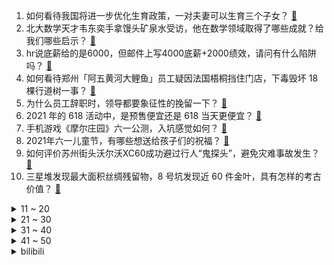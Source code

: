 1. 如何看待我国将进一步优化生育政策，一对夫妻可以生育三个子女？ [:link:](https://www.zhihu.com/question/462390587)
2. 北大数学天才韦东奕手拿馒头矿泉水受访，他在数学领域取得了哪些成就？给我们哪些启示？ [:link:](https://www.zhihu.com/question/462169322)
3. hr说底薪给的是6000，但邮件上写4000底薪+2000绩效，请问有什么陷阱吗？ [:link:](https://www.zhihu.com/question/279752230)
4. 如何看待郑州「阿五黄河大鲤鱼」员工疑因法国梧桐挡住门店，下毒毁坏 18 棵行道树一事？ [:link:](https://www.zhihu.com/question/461978699)
5. 为什么员工辞职时，领导都要象征性的挽留一下？ [:link:](https://www.zhihu.com/question/459351020)
6. 2021 年的 618 活动中，是预售便宜还是 618 当天更便宜？ [:link:](https://www.zhihu.com/question/461194384)
7. 手机游戏《摩尔庄园》六一公测，入坑感觉如何？ [:link:](https://www.zhihu.com/question/458172840)
8. 2021年六一儿童节，有哪些想送给孩子们的祝福？ [:link:](https://www.zhihu.com/question/460101703)
9. 如何评价苏州街头沃尔沃XC60成功避过行人“鬼探头”，避免灾难事故发生？ [:link:](https://www.zhihu.com/question/461921854)
10. 三星堆发现最大面积丝绸残留物，8 号坑发现近 60 件金叶，具有怎样的考古价值？ [:link:](https://www.zhihu.com/question/462198382)
<details>
<summary>11 ~ 20</summary>

11. 你认为三孩政策需要怎样的配套支持措施？ [:link:](https://www.zhihu.com/question/462397663)
12. 一个舍友最近突然不和宿舍的人说话了，这是为什么？ [:link:](https://www.zhihu.com/question/39650172)
13. 大司马三烧faker那局有没有可能不是本人打的？ [:link:](https://www.zhihu.com/question/459219863)
14. 中央提出对婚嫁陋习、天价彩礼等不良社会风气进行治理，将会有哪些措施？会带来哪些影响？ [:link:](https://www.zhihu.com/question/462399146)
15. 乳胶枕到底是不是智商税？ [:link:](https://www.zhihu.com/question/419436850)
16. 为什么《王者荣耀》现在都默认对抗路玩家能补打野位? [:link:](https://www.zhihu.com/question/462063708)
17. 郑州 15 棵法桐树被灌农药濒临死亡，涉事者该承担什么责任？ [:link:](https://www.zhihu.com/question/462006651)
18. 怎么才能一个月内把肚子减掉？ [:link:](https://www.zhihu.com/question/317186157)
19. 你最讨厌的动物是什么？ [:link:](https://www.zhihu.com/question/267832435)
20. 在所有武侠小说作者中，金庸的文笔能排第一名吗？ [:link:](https://www.zhihu.com/question/456865389)
</details>
<details>
<summary>21 ~ 30</summary>

21. 2021 年的谷歌，是否还值得加入？ [:link:](https://www.zhihu.com/question/458195341)
22. 《火影忍者》里最有个人魅力的是谁? [:link:](https://www.zhihu.com/question/459040908)
23. 你最喜欢汪曾祺的那些句子? [:link:](https://www.zhihu.com/question/388687632)
24. 2021年 618 有哪些耳机值得入手？ [:link:](https://www.zhihu.com/question/457255311)
25. 618 想给高考结束的儿子买手机，预算 2000-3000 元该如何选择？ [:link:](https://www.zhihu.com/question/460341652)
26. 一个单身汉向神灯许愿“我想让我的女朋友送我一台PS5”会出现什么情况？ [:link:](https://www.zhihu.com/question/441177338)
27. 高考后做什么比较好？ [:link:](https://www.zhihu.com/question/461598440)
28. 换季衣物怎样收纳整理？ [:link:](https://www.zhihu.com/question/404931224)
29. 有哪些值得回购的护肤/美妆产品？ [:link:](https://www.zhihu.com/question/62292007)
30. 《三国杀》里藤甲为什么越来越少人穿了？ [:link:](https://www.zhihu.com/question/461025306)
</details>
<details>
<summary>31 ~ 40</summary>

31. 读过最美的一句话或者诗句是什么？ [:link:](https://www.zhihu.com/question/455795683)
32. 有没有什么一看就很惊艳的文案? [:link:](https://www.zhihu.com/question/455197041)
33. 有没有适合小宝宝的健康零食推荐？ [:link:](https://www.zhihu.com/question/39035955)
34. 国产零食中便宜又好吃的有哪些？ [:link:](https://www.zhihu.com/question/54935877)
35. 《哆啦 A 梦》这个译名为什么要带英文「A」？ [:link:](https://www.zhihu.com/question/30836738)
36. 618 的 iPhone 12 降到 4800 多，现在值得入手吗？ [:link:](https://www.zhihu.com/question/462118314)
37. 如何快速写出小说大纲以及坚持下去？ [:link:](https://www.zhihu.com/question/449775669)
38. 为什么家长会花几百块请一个大学生做家教？ [:link:](https://www.zhihu.com/question/290772385)
39. 后悔买 iPhone 12 了，大家有什么看法？ [:link:](https://www.zhihu.com/question/445160711)
40. 如何看待丹麦情报部门被曝曾协助美国监视丹麦政府？ [:link:](https://www.zhihu.com/question/462342888)
</details>
<details>
<summary>41 ~ 50</summary>

41. 空调一级能效和三级能效开10小时，能差多少电费？ [:link:](https://www.zhihu.com/question/329341284)
42. 如何看待一网友称在自己不知情的状况下，家被 8 个陌生人搬进住近三个月一事？ [:link:](https://www.zhihu.com/question/461252891)
43. 如果孩子问你“妈妈，为什么不能每天都过儿童节”，你会怎么回答？ [:link:](https://www.zhihu.com/question/461277051)
44. 2021 年 618 有哪些数码产品值得入手？ [:link:](https://www.zhihu.com/question/458701072)
45. 很多读者认为岳不群是伪君子、大反派、坏到极致了，请问岳不群到底干了什么坏事？ [:link:](https://www.zhihu.com/question/328943013)
46. 精神分裂症患者的大脑发生了什么？为什么会产生妄想幻觉，言语混乱？ [:link:](https://www.zhihu.com/question/60875758)
47. 跟异性朋友出去玩，你发生过的最尴尬的事是什么？ [:link:](https://www.zhihu.com/question/281832872)
48. 是不是认真准备考研的几乎都上岸了？ [:link:](https://www.zhihu.com/question/452073317)
49. 2021年有哪些走心又可爱的六一儿童节文案？ [:link:](https://www.zhihu.com/question/461411396)
50. 普通大学生自学 JAVA 怎样才能进大厂？ [:link:](https://www.zhihu.com/question/387717615)
</details><details>
<summary>bilibili</summary>

1. “离”家的诱惑！【新概念倒放挑战】第四期 [:link:](//www.bilibili.com/video/BV1qg41137Ea)
2. 您有一条来自三月的Vlog，请查收。 [:link:](//www.bilibili.com/video/BV1Rv411G71E)
3. 男科手术？我的最爱！！！！ [:link:](//www.bilibili.com/video/BV1iB4y1u7yv)
4. 笑死 ，我被这玩意给骗了10w！！！ [:link:](//www.bilibili.com/video/BV1E54y1V7Rs)
5. 你绝对猜不到我从粉丝给的这张照片中发现了什么？【网络迷踪7】 [:link:](//www.bilibili.com/video/BV1Fv411V7cQ)
6. “什么？你觉得650块够吃一天？” [:link:](//www.bilibili.com/video/BV1TV41177ZD)
7. “荒唐！650块还不够你吃一天？” [:link:](//www.bilibili.com/video/BV1h44y1z7fx)
8. 《壳》 [:link:](//www.bilibili.com/video/BV1bg41137fb)
9. 利路修和景甜组CP？我从来没见过这么甜的拉郎配！（我太难了） [:link:](//www.bilibili.com/video/BV1Cg41137v7)
10. 粉丝的爱 [:link:](//www.bilibili.com/video/BV1Yh411Y7eB)
<details>
<summary>11 ~ 20</summary>

11. 一 个 傻 子 想 要 被 坑 ！！！ [:link:](//www.bilibili.com/video/BV1LV41177ry)
12. 《突然好想你》 [:link:](//www.bilibili.com/video/BV1aq4y1j7zh)
13. 销！售！之！王！ [:link:](//www.bilibili.com/video/BV13y4y1375m)
14. 【真人GTA】自 备 纸 巾 [:link:](//www.bilibili.com/video/BV1564y1k79B)
15. 【STN快报第五季40】光荣要做魂系《最终幻想》？可我寻思让蒂法爱丽丝打排球不是更好么? [:link:](//www.bilibili.com/video/BV1qq4y1E7tp)
16. 看到爆笑！两千年前的中国上古奇书写的也太好玩了 [:link:](//www.bilibili.com/video/BV1Wq4y1j7ti)
17. papi酱的周一放送——文艺作品挑刺会 [:link:](//www.bilibili.com/video/BV1Dy4y1g7WB)
18. 郭杰瑞：难的不是我们要说什么 而是美国人想看什么 [:link:](//www.bilibili.com/video/BV1GB4y1u71r)
19. 最 强 卧 底 王 ！！ [:link:](//www.bilibili.com/video/BV1qo4y117t5)
20. 《 你 好，穿 山 甲 》 [:link:](//www.bilibili.com/video/BV17Q4y1d75R)
</details>
<details>
<summary>21 ~ 30</summary>

21. 这个视频能精准地猜中你的年龄！ [:link:](//www.bilibili.com/video/BV1yB4y1u7pR)
22. 这些水果你吃过吗，帅小伙买来一堆奇葩水果，没想到还有不能吃的 [:link:](//www.bilibili.com/video/BV1do4y117Nc)
23. 【全网第一】我破解了灵笼的上古文字-发现惊天大秘密 [:link:](//www.bilibili.com/video/BV1PQ4y1d788)
24. 《 当代网络媒体现状 》！！！ [:link:](//www.bilibili.com/video/BV16K4y1G7D5)
25. 【洛克王国怀旧版】时隔十年，当你重新打开洛克王国...... [:link:](//www.bilibili.com/video/BV1z54y1V7iX)
26. 【内鬼对线】教室玩电脑还被同学挤网速!?? [:link:](//www.bilibili.com/video/BV14h411Y7kN)
27. 为什么你根本不胖，还会有小肚腩？ [:link:](//www.bilibili.com/video/BV1hh411Y7uR)
28. 【黑胶】周杰伦《晴天》经典神曲！那是我逝去的青春！ [:link:](//www.bilibili.com/video/BV1n5411g7nJ)
29. 妹妹，有点上头啊！Bunny ❤ [:link:](//www.bilibili.com/video/BV1Dy4y1g7EU)
30. 我只会心疼哥哥【朗诵版】 [:link:](//www.bilibili.com/video/BV1rb4y1o72b)
</details>
<details>
<summary>31 ~ 40</summary>

31. 五 等 分 的 新 娘 [:link:](//www.bilibili.com/video/BV1844y1z7GX)
32. 这辈子绝对要看一次的，看完人间清醒！ [:link:](//www.bilibili.com/video/BV1ch411i7RQ)
33. 1分钟get低调朋友圈官宣照，超甜来袭！ [:link:](//www.bilibili.com/video/BV1D54y1V7V4)
34. 【白天刷不到 晚上躲不掉】01 [:link:](//www.bilibili.com/video/BV1C54y1V75H)
35. 【原神手书】百变酒精/温迪（全程发酒疯）全手绘227张 [:link:](//www.bilibili.com/video/BV1w64y1o7kN)
36. 《青莲兰陵》永远在对手意想不到的地方出现，才是合格的兰陵王！！！ [:link:](//www.bilibili.com/video/BV12f4y1h7fp)
37. 肯德基：我价值千万的烤翅秘方你就拿来免费送人？ [:link:](//www.bilibili.com/video/BV1JQ4y1d77r)
38. 这个视频的后续我实在不忍心发出来 [:link:](//www.bilibili.com/video/BV1zo4y1177F)
39. 1.2亿摄氏度“燃烧”101秒！中国“人造太阳”创造新世界记录 [:link:](//www.bilibili.com/video/BV1Nh411i7Me)
40. MAGA回来了！共和党集体掉头,“懂”山再起 [:link:](//www.bilibili.com/video/BV1bU4y1L7k4)
</details>
<details>
<summary>41 ~ 50</summary>

41. 九种语言版《大鱼》：原来你生来就属于天际... [:link:](//www.bilibili.com/video/BV1KK4y1R7su)
42. “丧尸病毒”害我失去了重要的伙伴！ [:link:](//www.bilibili.com/video/BV1pf4y1h7KJ)
43. 【嘟督咆哮解说】宅家玩手办的自闭少女竟被乱拳打死？惨！《生化危机8：屯儿》（第三话） [:link:](//www.bilibili.com/video/BV1764y1o7kR)
44. 我发现了璃月的文化原型！帝君？不，人民才是璃月的主角！B站最全璃月历史文化考据鉴赏（原神考据鉴赏02） [:link:](//www.bilibili.com/video/BV1Nv411V7sC)
45. 真正的战斗！才刚刚开始！ [:link:](//www.bilibili.com/video/BV1Jf4y1h7af)
46. 《新大头儿子小头爸爸》纯属恶心观众，你凭什么劝别人大度一点 [:link:](//www.bilibili.com/video/BV1mf4y1h7xF)
47. 想家了 在英国花1800元去米其林餐厅吃顿烤鸭 [:link:](//www.bilibili.com/video/BV1c64y1o76i)
48. 为帮爸爸戒烟，给他做了个戒烟头盔，很有孝！ [:link:](//www.bilibili.com/video/BV1H64y1k7tz)
49. 头号饮家!【茶系我知己】 [:link:](//www.bilibili.com/video/BV1J5411g7nt)
50. 热度一跌再跌？游戏发行12年，UP主告诉你：我的世界已经凉了？【见证伟大】 [:link:](//www.bilibili.com/video/BV1M64y1k7ee)
</details>
<details>
<summary>51 ~ 60</summary>

51. 男声翻唱 |《热爱105℃的你》超甜歌曲【KBShinya】 [:link:](//www.bilibili.com/video/BV16o4y11719)
52. 难以超越！无数人心中的第一悬疑神剧《真探》P1 [:link:](//www.bilibili.com/video/BV1Yg411379X)
53. 挑战一口气洗5只猫，才洗3只就累趴下，铲屎官真的超逊哎！ [:link:](//www.bilibili.com/video/BV1R54y1V7Xs)
54. 一口下去，整个人都扭曲了！ [:link:](//www.bilibili.com/video/BV1P44y1k73V)
55. 《身 临 其 境》的驾驶体验 [:link:](//www.bilibili.com/video/BV1Lq4y1j7kC)
56. 工业区里的小面馆，炒刀削老干妈炒饭各来一份，实惠 [:link:](//www.bilibili.com/video/BV1dQ4y1R7PS)
57. 【半佛】会计做得好，牢饭少不了。 [:link:](//www.bilibili.com/video/BV1e54y1V7Au)
58. 高考内卷巅峰神剧，妈妈，别拦我，我还能学！暗黑高分大戏《天空之城》 [:link:](//www.bilibili.com/video/BV1JU4y1L7Zq)
59. 曾经手游世界第一，如今无人问津，7分钟带你了解水果忍者背后的故事 [:link:](//www.bilibili.com/video/BV1pB4y1u7nP)
60. 当showmaker输掉MSI后被暗裔腐化 [:link:](//www.bilibili.com/video/BV1FV41177HV)
</details>
<details>
<summary>61 ~ 70</summary>

61. 有一天我突然发现，努力好像没有什么用 [:link:](//www.bilibili.com/video/BV1mo4y11784)
62. 中国高考好可怕！不像美国，有钱就能上名校【世界名校高考黑幕】 [:link:](//www.bilibili.com/video/BV1Jq4y1j7Pw)
63. 把小外甥的作文改成鲁迅体 [:link:](//www.bilibili.com/video/BV1zh411Y7HT)
64. 没什么，只是喜欢他25岁就博士毕业！ [:link:](//www.bilibili.com/video/BV1zK4y1R7SU)
65. 玩这个游戏的时候别眨眼！一不小心眼泪就会掉下来！ [:link:](//www.bilibili.com/video/BV1P44y1k7x4)
66. 京阿尼复活！龙女仆回归！2021年七月新番导视！ [:link:](//www.bilibili.com/video/BV1tf4y1h75m)
67. 当微胖女孩尝试仙女裙！太仙了！ [:link:](//www.bilibili.com/video/BV1GA41137dC)
68. 【阿牛】外国网友疑问：中国能做到24小时不停电吗？ [:link:](//www.bilibili.com/video/BV1yo4y117pb)
69. 前方超震撼 这大概是你今年看的最爽的视频！ [:link:](//www.bilibili.com/video/BV1h44y1z7kQ)
70. 饮茶哥：想知我开工系咩样？来睇我认真修船啦 [:link:](//www.bilibili.com/video/BV1h44y1z7YG)
</details>
<details>
<summary>71 ~ 80</summary>

71. 【苏星河】电商软件的逻辑，百亿补贴的秘密 [:link:](//www.bilibili.com/video/BV1gK4y1V7WE)
72. 第几层？ [:link:](//www.bilibili.com/video/BV1R44y1r73o)
73. 这个沙雕短片看完笑了我三天！！！ [:link:](//www.bilibili.com/video/BV1PV41177jV)
74. 啊 哈 哈 哈 哈 ！ ！ ！ [:link:](//www.bilibili.com/video/BV1Y5411g7G9)
75. 在餐厅觉得不好吃是谁的问题？反正不是我的问题！【凭啥这么贵ep25-明阁】 [:link:](//www.bilibili.com/video/BV1m44y1r7b5)
76. 百变小糕，封印解除！！！ [:link:](//www.bilibili.com/video/BV1Mv411V7tJ)
77. 又 来 上 课 了！ [:link:](//www.bilibili.com/video/BV1E5411g75J)
78. 【时代少年团】广告拍摄花絮 [:link:](//www.bilibili.com/video/BV1zU4y1L71F)
79. 【MSI】终极一战！硬核分析RNG与DK决赛博弈！血战五局的世界冠军含金量有多足！ [:link:](//www.bilibili.com/video/BV16U4y1L7yX)
80. “❤️𝓑𝓪𝓫𝔂 𝓘 𝓬𝓸𝓶𝓮 𝓫𝓪𝓬𝓴 𝓯𝓸𝓻 𝔂𝓸𝓾❤️” [:link:](//www.bilibili.com/video/BV1Th411i7ZJ)
</details>
<details>
<summary>81 ~ 90</summary>

81. 年轻人，求你们别再给电信诈骗送钱了 [:link:](//www.bilibili.com/video/BV195411T7d4)
82. 唱一下10年前那些让我们"中毒"的动漫神曲! 【捏碳小剧场】 [:link:](//www.bilibili.com/video/BV1RK4y1G7Wg)
83. 钢琴键落下的一瞬间，夏天和童年都回来了 [:link:](//www.bilibili.com/video/BV1P5411g7BX)
84. 消化一下：弹丸小国叫板中俄，立陶宛图啥？ [:link:](//www.bilibili.com/video/BV1W64y1o7RM)
85. 刘德华模仿流量明星耍大牌这段，我可以能笑一晚上！ [:link:](//www.bilibili.com/video/BV1rK4y1R7RH)
86. 【戴建业】“他年禾下可乘凉”我被B站同学写的悼词打动了 [:link:](//www.bilibili.com/video/BV1aK4y1R73s)
87. 【地球常客】我为何支持米哈游，兼谈自己游戏行业经历。 [:link:](//www.bilibili.com/video/BV1Mo4y127X2)
88. 做UP主真的太太太太太难了… [:link:](//www.bilibili.com/video/BV1yB4y1u7MS)
89. 互换衣橱！！把200斤的男朋友打扮成女仆是什么体验？ [:link:](//www.bilibili.com/video/BV1jU4y1L7Vx)
90. 她为了瘦腿，不惜切断小腿神经！十年后竟然？…. [:link:](//www.bilibili.com/video/BV1oQ4y1R7ps)
</details>
<details>
<summary>91 ~ 100</summary>

91. 杀手皇后的工作原理 [:link:](//www.bilibili.com/video/BV1SU4y1L7Cp)
92. 保姆级刘海管理！一看就会 女团铁刘海｜显脸小 [:link:](//www.bilibili.com/video/BV1Xv411G7wU)
93. 华农兄弟：大婶家的三华李熟了，摘点来吃，顺便钓条鱼回去 [:link:](//www.bilibili.com/video/BV1Eb4y1Z7h3)
94. 5W日元跟美食基一起挑战奇葩扭蛋机！竟然一发就出大奖了！ [:link:](//www.bilibili.com/video/BV1uK4y1V7mg)
95. 【摸王TV】明日方舟篇14 转盘·饮茶·狐打人 [:link:](//www.bilibili.com/video/BV1J54y1V7XX)
96. 我直接半夜在宿舍唱Unravel  ！！！室友已经被我吃了 [:link:](//www.bilibili.com/video/BV14f4y1h7FX)
97. 当 代 疫 苗 接 种 现 状 [:link:](//www.bilibili.com/video/BV1b44y1z7bt)
98. 新疆爆辣炒米粉：“我终于被猴哥破解了！” [:link:](//www.bilibili.com/video/BV1SK4y1G7H3)
99. 高  情  商  嘲  讽 [:link:](//www.bilibili.com/video/BV1N5411g7aQ)
100. 世界缅怀！外国小伙拼千块魔方画像纪念袁老【魔方先生 Mr.puzzle】 [:link:](//www.bilibili.com/video/BV1654y1V76f)
</details></details>